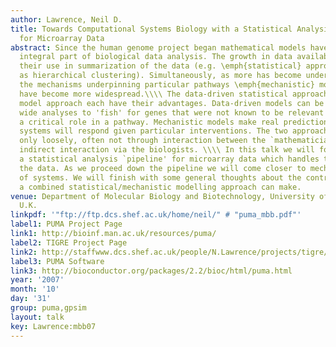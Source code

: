 ```yaml
---
author: Lawrence, Neil D.
title: Towards Computational Systems Biology with a Statistical Analysis Pipeline
  for Microarray Data
abstract: Since the human genome project began mathematical models have become an
  integral part of biological data analysis. The growth in data availability has necessitated
  their use in summarization of the data (e.g. \emph{statistical} approaches such
  as hierarchical clustering). Simultaneously, as more has become understood about
  the mechanisms underpinning particular pathways \emph{mechanistic} models of interactions
  have become more widespread.\\\\ The data-driven statistical approach and the mechanistic
  model approach each have their advantages. Data-driven models can be used in genome
  wide analyses to 'fish' for genes that were not known to be relevant but provide
  a critical role in a pathway. Mechanistic models make real predictions about how
  systems will respond given particular interventions. The two approaches have interacted
  only loosely, often not through interaction between the `mathematicians' but through
  indirect interaction via the biologists. \\\\ In this talk we will follow describe
  a statistical analysis `pipeline' for microarray data which handles the noise in
  the data. As we proceed down the pipeline we will come closer to mechanistic models
  of systems. We will finish with some general thoughts about the contribution that
  a combined statistical/mechanistic modelling approach can make.
venue: Department of Molecular Biology and Biotechnology, University of Sheffield,
  U.K.
linkpdf: '"ftp://ftp.dcs.shef.ac.uk/home/neil/" # "puma_mbb.pdf"'
label1: PUMA Project Page
link1: http://bioinf.man.ac.uk/resources/puma/
label2: TIGRE Project Page
link2: http://staffwww.dcs.shef.ac.uk/people/N.Lawrence/projects/tigre/
label3: PUMA Software
link3: http://bioconductor.org/packages/2.2/bioc/html/puma.html
year: '2007'
month: '10'
day: '31'
group: puma,gpsim
layout: talk
key: Lawrence:mbb07
---
```

